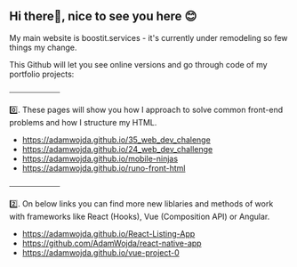 ## Hi there👋, nice to see you here 😊

My main website is boostit.services - it's currently under remodeling so few things my change.

This Github will let you see online versions and go through code of my portfolio projects:

⎯⎯⎯⎯⎯⎯⎯⎯⎯⎯⎯⎯⎯

0️⃣. These pages will show you how I approach to solve common front-end problems and how I structure my HTML. 

- <a href="https://adamwojda.github.io/35_web_dev_chalenge" target="_blank">https://adamwojda.github.io/35_web_dev_chalenge</a>
- https://adamwojda.github.io/24_web_dev_challenge
- <a href="https://adamwojda.github.io/mobile-ninjas" target="_blank">https://adamwojda.github.io/mobile-ninjas</a>
- <a href="https://adamwojda.github.io/runo-front-html" target="_blank">https://adamwojda.github.io/runo-front-html</a>

⎯⎯⎯⎯⎯⎯⎯⎯⎯⎯⎯⎯⎯

2️⃣. On below links you can find more new liblaries and methods of work with frameworks like React (Hooks), Vue (Composition API) or Angular.

- <a href="https://adamwojda.github.io/React-Listing-App" target="_blank">https://adamwojda.github.io/React-Listing-App</a>
- https://github.com/AdamWojda/react-native-app
- https://adamwojda.github.io/vue-project-0

